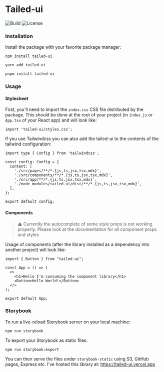 # Tailed-ui

![Build](https://img.shields.io/github/actions/workflow/status/alex289/tailed-ui/release.yml?style=flat-square)
![License](https://img.shields.io/github/license/alex289/tailed-ui?style=flat-square)

### Installation

Install the package with your favorite package manager:

```
npm install tailed-ui

yarn add tailed-ui

pnpm install tailed-ui
```

### Usage

#### Stylesheet

First, you'll need to import the `index.css` CSS file distributed by the package. This should be done at the root of your project (in `index.js` or `App.tsx` of your React app) and will look like:

```tsx
import 'tailed-ui/styles.css';
```

If you use Tailwindcss you can also add the tailed-ui to the contents of the tailwind configuration:

```tsx
import type { Config } from 'tailwindcss';

const config: Config = {
  content: [
    './src/pages/**/*.{js,ts,jsx,tsx,mdx}',
    './src/components/**/*.{js,ts,jsx,tsx,mdx}',
    './src/app/**/*.{js,ts,jsx,tsx,mdx}',
    './node_modules/tailed-ui/dist/**/*.{js,ts,jsx,tsx,mdx}',
  ],
};

export default config;
```

#### Components

> ⚠️ Currently the autocomplete of some style props is not working properly. Please look at the documentation for all component props and styles

Usage of components (after the library installed as a dependency into another project) will look like:

```TSX
import { Button } from "tailed-ui";

const App = () => (
  <>
    <h1>Hello I'm consuming the component library</h1>
    <Button>Hello World!</Button>
  </>
);

export default App;
```

### Storybook

To run a live-reload Storybook server on your local machine:

```
npm run storybook
```

To export your Storybook as static files:

```
npm run storybook:export
```

You can then serve the files under `storybook-static` using S3, GitHub pages, Express etc. I've hosted this library at: https://tailed-ui.vercel.app
